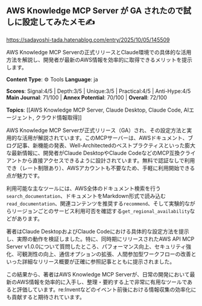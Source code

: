 ## AWS Knowledge MCP Server が GA されたので試しに設定してみたメモ✍

https://sadayoshi-tada.hatenablog.com/entry/2025/10/05/145509

AWS Knowledge MCP Serverの正式リリースとClaude環境での具体的な活用方法を解説し、開発者が最新のAWS情報を効率的に取得できるメリットを提示します。

**Content Type**: ⚙️ Tools
**Language**: ja

**Scores**: Signal:4/5 | Depth:3/5 | Unique:3/5 | Practical:4/5 | Anti-Hype:4/5
**Main Journal**: 71/100 | **Annex Potential**: 70/100 | **Overall**: 72/100

**Topics**: [[AWS Knowledge MCP Server, Claude Desktop, Claude Code, AIエージェント, クラウド情報取得]]

AWS Knowledge MCP Serverが正式リリース（GA）され、その設定方法と実用的な活用が解説されています。このMCPサーバーは、AWSドキュメント、ブログ記事、新機能の発表、Well-Architectedのベストプラクティスといった膨大な最新情報に、開発者がClaude DesktopやClaude CodeなどのMCP互換クライアントから直接アクセスできるように設計されています。無料で認証なしで利用でき（レート制限あり）、AWSアカウントも不要なため、手軽に利用開始できる点が魅力です。

利用可能な主なツールには、AWS全体のドキュメント検索を行う`search_documentation`、ドキュメントをMarkdown形式で読み込む`read_documentation`、関連コンテンツを推奨する`recommend`、そして実験的ながらリージョンごとのサービス利用可否を確認する`get_regional_availability`などがあります。

著者はClaude DesktopおよびClaude Codeにおける具体的な設定方法を提示し、実際の動作を検証しました。特に、同時期にリリースされたAWS API MCP Server v1.0.0について質問したところ、パフォーマンス向上、セキュリティ強化、可観測性の向上、通信オプションの拡張、人間参加型ワークフローの改善といった詳細なリリース概要が正確に参照記事とともに提示されました。

この結果から、著者はAWS Knowledge MCP Serverが、日常の開発において最新のAWS情報を効率的に入手し、整理・要約する上で非常に有用なツールであると評価しています。re:Inventなどのイベント前後における情報収集の効率化にも貢献すると期待されています。